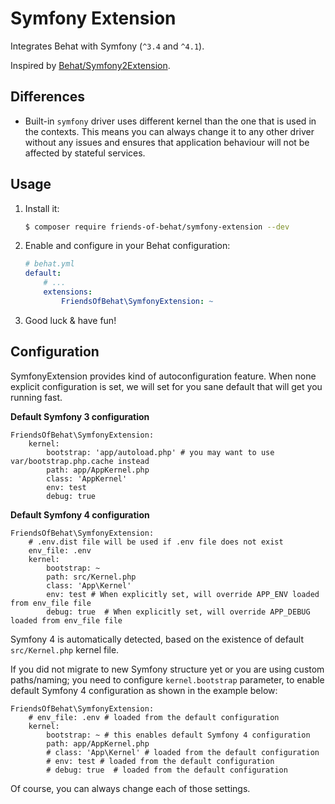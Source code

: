 # Symfony Extension

Integrates Behat with Symfony (`^3.4` and `^4.1`).
 
Inspired by [Behat/Symfony2Extension](https://github.com/Behat/Symfony2Extension).

## Differences

 -  Built-in `symfony` driver uses different kernel than the one that is used in the contexts.
This means you can always change it to any other driver without any issues and 
ensures that application behaviour will not be affected by stateful services.

## Usage

1. Install it:

    ```bash
    $ composer require friends-of-behat/symfony-extension --dev
    ```

2. Enable and configure in your Behat configuration:

    ```yaml
    # behat.yml
    default:
        # ...
        extensions:
            FriendsOfBehat\SymfonyExtension: ~
    ```

3. Good luck & have fun!

    
## Configuration

SymfonyExtension provides kind of autoconfiguration feature.
When none explicit configuration is set, we will set for you sane default that will get you running fast.

**Default Symfony 3 configuration**

```
FriendsOfBehat\SymfonyExtension:
    kernel:
        bootstrap: 'app/autoload.php' # you may want to use var/bootstrap.php.cache instead
        path: app/AppKernel.php
        class: 'AppKernel'
        env: test
        debug: true
```

**Default Symfony 4 configuration**

```
FriendsOfBehat\SymfonyExtension:
    # .env.dist file will be used if .env file does not exist
    env_file: .env
    kernel:
        bootstrap: ~
        path: src/Kernel.php
        class: 'App\Kernel'
        env: test # When explicitly set, will override APP_ENV loaded from env_file file
        debug: true  # When explicitly set, will override APP_DEBUG loaded from env_file file
```

Symfony 4 is automatically detected, based on the existence of default `src/Kernel.php` kernel file.

If you did not migrate to new Symfony structure yet or you are using custom paths/naming; you need to configure `kernel.bootstrap` parameter, to enable default Symfony 4 configuration as shown in the example below:

```
FriendsOfBehat\SymfonyExtension:
    # env_file: .env # loaded from the default configuration
    kernel:
        bootstrap: ~ # this enables default Symfony 4 configuration
        path: app/AppKernel.php
        # class: 'App\Kernel' # loaded from the default configuration
        # env: test # loaded from the default configuration
        # debug: true  # loaded from the default configuration
```

Of course, you can always change each of those settings.
